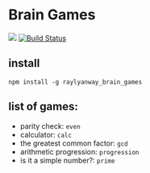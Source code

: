 # Brain Games
<a href="https://codeclimate.com/github/raylyanway/project-lvl1-s352/maintainability"><img src="https://api.codeclimate.com/v1/badges/7d760bdac1346dc3ca33/maintainability" /></a>
[![Build Status](https://travis-ci.org/raylyanway/project-lvl1-s352.svg?branch=master)](https://travis-ci.org/raylyanway/project-lvl1-s352)

## install

`npm install -g raylyanway_brain_games`

## list of games:
  * parity check: `even`
  * calculator: `calc`
  * the greatest common factor: `gcd`
  * arithmetic progression: `progression`
  * is it a simple number?: `prime`
